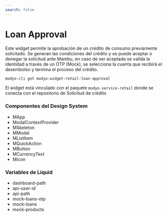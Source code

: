 ```yaml
---
search: false
---
```


# Loan Approval

Este widget permite la aprobación de un crédito de consumo previamente solicitado. Se generan las condiciones del crédito y se puede aceptar o denegar la solicitud ante Mambu, en caso de ser aceptada se valida la identidad a través de un OTP (Mock), se selecciona la cuenta que recibirá el desembolso y termina el proceso del crédito.

```bash
modyo-cli get modyo-widget-retail-loan-approval
```

El widget está vinculado con el paquete `modyo-service-retail` donde se conecta con el repositorio de Solicitud de crédito


### Componentes del Design System
- MApp
- ModalContextProvider
- MSkeleton
- MModal
- MListItem
- MQuickAction
- MButton 
- MCurrencyText
- MIcon

### Variables de Liquid
- dashboard-path
- api-user-id
- api-path
- mock-loans-otp
- mock-loans
- mock-products
